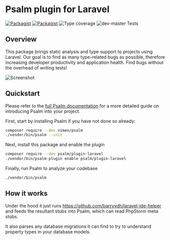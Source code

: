 # Psalm plugin for Laravel

[![Packagist](https://img.shields.io/packagist/v/psalm/plugin-laravel.svg)](https://packagist.org/packages/psalm/plugin-laravel)
[![Packagist](https://img.shields.io/packagist/dt/psalm/plugin-laravel.svg)](https://packagist.org/packages/psalm/plugin-laravel)
![Type coverage](https://shepherd.dev/github/psalm/laravel-psalm-plugin/coverage.svg)
![dev-master Tests](https://img.shields.io/github/workflow/status/psalm/psalm-plugin-laravel/Run%20Tests?label=dev-master%20tests)

## Overview
This package brings static analysis and type support to projects using Laravel. Our goal is to find as many type-related
 bugs as possible, therefore increasing developer productivity and application health. Find bugs without the overhead
 of writing tests!
 
 ![Screenshot](/assets/screenshot.png)

## Quickstart
Please refer to the [full Psalm documentation](https://psalm.dev/quickstart) for a more detailed guide on introducing Psalm
into your project.

First, start by installing Psalm if you have not done so already:
```bash
composer require --dev vimeo/psalm
./vendor/bin/psalm --init
```

Next, install this package and enable the plugin
```bash
composer require --dev psalm/plugin-laravel
./vendor/bin/psalm-plugin enable psalm/plugin-laravel
```

Finally, run Psalm to analyze your codebase
```bash
./vendor/bin/psalm
```

## How it works

Under the hood it just runs https://github.com/barryvdh/laravel-ide-helper and feeds the resultant stubs into Psalm, which can read PhpStorm meta stubs.

It also parses any database migrations it can find to try to understand property types in your database models.

